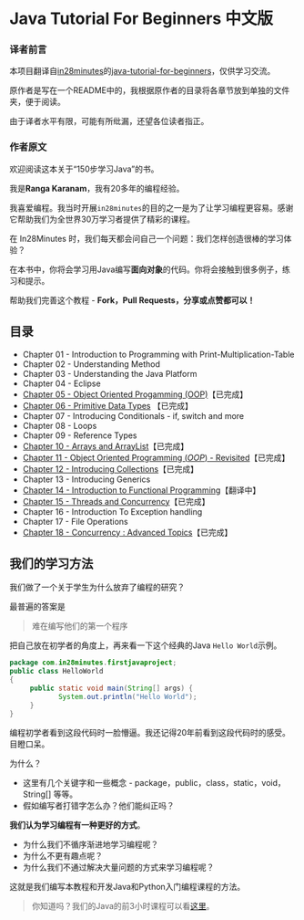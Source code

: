 # Java Tutorial For Beginners 中文版

### 译者前言
本项目翻译自[in28minutes](https://github.com/in28minutes)的[java-tutorial-for-beginners](https://github.com/in28minutes/java-tutorial-for-beginners)，仅供学习交流。

原作者是写在一个README中的，我根据原作者的目录将各章节放到单独的文件夹，便于阅读。

由于译者水平有限，可能有所纰漏，还望各位读者指正。

### 作者原文

欢迎阅读这本关于“150步学习Java”的书。

我是**Ranga Karanam**，我有20多年的编程经验。

我喜爱编程。我当时开展`in28minutes`的目的之一是为了让学习编程更容易。感谢它帮助我们为全世界30万学习者提供了精彩的课程。

在 In28Minutes 时，我们每天都会问自己一个问题：我们怎样创造很棒的学习体验？

在本书中，你将会学习用Java编写**面向对象**的代码。你将会接触到很多例子，练习和提示。

帮助我们完善这个教程 - **Fork，Pull Requests，分享或点赞都可以！**

## 目录

- Chapter 01 - Introduction to Programming with Print-Multiplication-Table
- Chapter 02 - Understanding Method
- Chapter 03 - Understanding the Java Platform
- Chapter 04 - Eclipse
- [Chapter 05 - Object Oriented Progamming (OOP)](https://github.com/pythonqi/java-tutorial-for-beginners-zh/tree/master/05-ObjectOrientedProgamming)【已完成】
- [Chapter 06 - Primitive Data Types](https://github.com/pythonqi/java-tutorial-for-beginners-zh/tree/master/06-PrimitiveDataTypes) 【已完成】
- Chapter 07 - Introducing Conditionals - if, switch and more
- Chapter 08 - Loops
- Chapter 09 - Reference Types
- [Chapter 10 - Arrays and ArrayList](https://github.com/pythonqi/java-tutorial-for-beginners-zh/tree/master/10-ArraysAndArrayList)【已完成】
- [Chapter 11 - Object Oriented Programming (*OOP*) - Revisited](https://github.com/pythonqi/java-tutorial-for-beginners-zh/tree/master/11-ObjectOrientedProgrammingRevisited)【已完成】
- [Chapter 12 - Introducing Collections](https://github.com/pythonqi/java-tutorial-for-beginners-zh/tree/master/12-IntroducingCollections)【已完成】
- Chapter 13 - Introducing Generics
- [Chapter 14 - Introduction to Functional Programming](https://github.com/pythonqi/java-tutorial-for-beginners-zh/tree/master/14-IntroductiontoFunctionalProgramming)【翻译中】
- [Chapter 15 - Threads and Concurrency](https://github.com/pythonqi/java-tutorial-for-beginners-zh/tree/master/15-ThreadsAndConcurrency)【已完成】
- Chapter 16 - Introduction To Exception handling
- Chapter 17 - File Operations
- [Chapter 18 - Concurrency : Advanced Topics](https://github.com/pythonqi/java-tutorial-for-beginners-zh/tree/master/18-ConcurrencyAdvancedTopics)【已完成】

## 我们的学习方法

我们做了一个关于学生为什么放弃了编程的研究？

最普遍的答案是

> 难在编写他们的第一个程序

把自己放在初学者的角度上，再来看一下这个经典的Java `Hello World`示例。

```java
package com.in28minutes.firstjavaproject; 
public class HelloWorld 
{   
     public static void main(String[] args) {           
            System.out.println("Hello World");   
     } 
}
```

编程初学者看到这段代码时一脸懵逼。我还记得20年前看到这段代码时的感受。目瞪口呆。

为什么？

- 这里有几个关键字和一些概念 - package，public，class，static，void，String[] 等等。
- 假如编写者打错字怎么办？他们能纠正吗？

**我们认为学习编程有一种更好的方式**。

- 为什么我们不循序渐进地学习编程呢？
- 为什么不更有趣点呢？
- 为什么我们不通过解决大量问题的方式来学习编程呢？

这就是我们编写本教程和开发Java和Python入门编程课程的方法。

> 你知道吗？我们的Java的前3小时课程可以看[这里](https://courses.in28minutes.com/p/java-tutorial-for-beginner-in-250-steps)。
